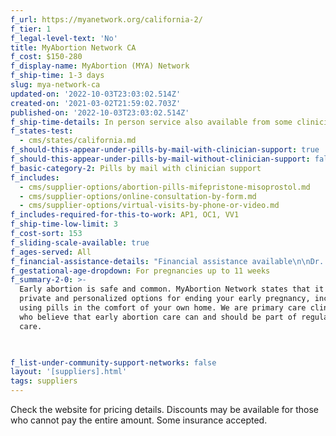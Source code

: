```yaml
---
f_url: https://myanetwork.org/california-2/
f_tier: 1
f_legal-level-text: 'No'
title: MyAbortion Network CA
f_cost: $150-280
f_display-name: MyAbortion (MYA) Network
f_ship-time: 1-3 days
slug: mya-network-ca
updated-on: '2022-10-03T23:03:02.514Z'
created-on: '2021-03-02T21:59:02.703Z'
published-on: '2022-10-03T23:03:02.514Z'
f_ship-time-details: In person service also available from some clinicians.
f_states-test:
  - cms/states/california.md
f_should-this-appear-under-pills-by-mail-with-clinician-support: true
f_should-this-appear-under-pills-by-mail-without-clinician-support: false
f_basic-category-2: Pills by mail with clinician support
f_includes:
  - cms/supplier-options/abortion-pills-mifepristone-misoprostol.md
  - cms/supplier-options/online-consultation-by-form.md
  - cms/supplier-options/virtual-visits-by-phone-or-video.md
f_includes-required-for-this-to-work: AP1, OC1, VV1
f_ship-time-low-limit: 3
f_cost-sort: 153
f_sliding-scale-available: true
f_ages-served: All
f_financial-assistance-details: "Financial assistance available\n\nDr. Gomez accepts CA\_Medicaid"
f_gestational-age-dropdown: For pregnancies up to 11 weeks
f_summary-2-0: >-
  Early abortion is safe and common. MyAbortion Network states that it offers
  private and personalized options for ending your early pregnancy, including by
  using pills in the comfort of your own home. We are primary care clinicians
  who believe that early abortion care can and should be part of regular medical
  care.


  ‍
f_list-under-community-support-networks: false
layout: '[suppliers].html'
tags: suppliers
---
```


Check the website for pricing details. Discounts may be available for those who cannot pay the entire amount. Some insurance accepted.
